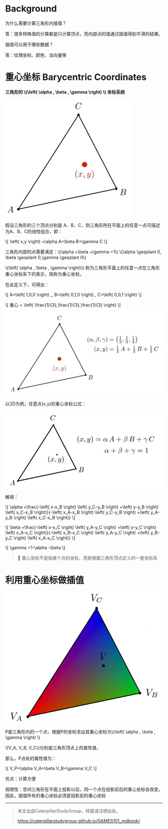 # Background

为什么需要计算三角形内插值？

答：很多特殊值的计算都是只计算顶点，而内部点的值通过插值得到平滑的结果。

插值可以用于哪些数据？

答：纹理坐标、颜色、法向量等

# 重心坐标 Barycentric Coordinates

**三角形的 \\(\left( \alpha , \beta , \gamma \right) \\) 坐标系统**

<img src="../assets/coordinate.jpg" width = 400 />

假设三角形的三个顶点分别是 A、B、C，则三角形所在平面上的任意一点可描述为A、B、C的线性组合，即：

\\[
\left( x,y \right) =\alpha A+\beta B+\gamma C
\\]

三角形内部的点需要满足：\\(\alpha +\beta +\gamma =1\\)   \\(\alpha \geqslant 0, \beta \geqslant 0,\gamma \geqslant 0\\)

\\(\left( \alpha , \beta , \gamma \right)\\) 称为三角形平面上的任意一点在三角形重心坐标系下的表示，简称为重心坐标。

在此定义下，可得出：

\\[
A=\left( 1,0,0 \right) \,\,  B=\left( 0,1,0 \right) \, C=\left( 0,0,1 \right)
\\]

\\[
重心 = \left( \frac{1}{3},\frac{1}{3},\frac{1}{3} \right)
\\]

<img src="../assets/重心.jpg" width = 600 />

以2D为例，任意点(x,y)的重心坐标公式：

![](../assets/重心坐标公式.jpg)

解得：

\\[
\alpha =\frac{-\left( x-x_B \right) \left( y_C-y_B \right) +\left( y-y_B \right) \left( x_C-x_B \right)}{-\left( x_A-x_B \right) \left( y_C-y_B \right) +\left( y_A-y_B \right) \left( x_C-x_B \right)}
\\]

\\[
\beta =\frac{-\left( x-x_C \right) \left( y_A-y_C \right) +\left( y-y_C \right) \left( x_A-x_C \right)}{-\left( x_B-x_C \right) \left( y_A-y_C \right) +\left( y_B-y_C \right) \left( x_A-x_C \right)}
\\]

\\[
\gamma =1-\alpha -\beta
\\]

> **&#x1F4CC;** 重心坐标不是指某个点的坐标，而是根据三角形顶点定义的一套坐标系


# 利用重心坐标做插值

<img src="../assets/重心坐标插值.jpg" width = 500 />

P是三角形内的一个点，根据P的坐标求出其重心坐标为\\(\left( \alpha , \beta , \gamma \right) \\)

\\(V_A, V_B, V_C\\)分别是三角形顶点上的属性值，

那么，P点处的属性值为：

\\[
V_P=\alpha V_A+\beta V_B+\gamma V_C
\\]

优点：计算方便

局限性：空间三角形在平面上投影以后，同一个点在投影前后的重心坐标会改变，因此，插值所有的重心坐标必须是投影前的重心坐标


------------------------------

> 本文出自CaterpillarStudyGroup，转载请注明出处。
>
> https://caterpillarstudygroup.github.io/GAMES101_mdbook/